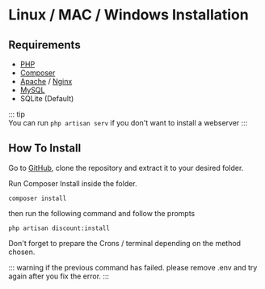 # Linux / MAC / Windows Installation

## Requirements

- [PHP](https://www.php.net/)
- [Composer](https://getcomposer.org/)
- [Apache](https://httpd.apache.org/) / [Nginx](https://www.nginx.com/)
- [MySQL](https://www.mysql.com/) 
- SQLite (Default)

::: tip   
You can run `php artisan serv` if you don't want to install a webserver
:::

## How To Install

Go to [GitHub](https://github.com/Cybrarist/Discount-Bandit), clone the repository and extract it to your desired folder.

Run Composer Install inside the folder.
``` 
composer install 
```
then run the following command and follow the prompts
```
php artisan discount:install
```
Don't forget to prepare the Crons / terminal depending on the method chosen.

::: warning
if the previous command has failed.
please remove .env and try again after you fix the error.
:::